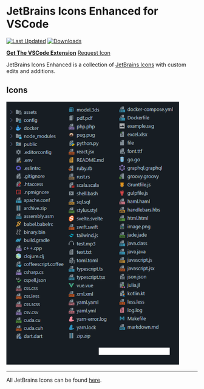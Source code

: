 #  JetBrains Icons Enhanced for VSCode

[![Last Updated](https://img.shields.io/visual-studio-marketplace/last-updated/BrennonDenny.vsc-jetbrains-icons-enhanced?style=flat-square)](https://marketplace.visualstudio.com/items?itemName=BrennonDenny.vsc-jetbrains-icons-enhanced) [![Downloads](https://img.shields.io/visual-studio-marketplace/d/BrennonDenny.vsc-jetbrains-icons-enhanced?style=flat-square)](https://marketplace.visualstudio.com/items?itemName=BrennonDenny.vsc-jetbrains-icons-enhanced)

**[Get The VSCode Extension](https://marketplace.visualstudio.com/items?itemName=BrennonDenny.vsc-jetbrains-icons-enhanced)**
[Request Icon](https://github.com/brennondenny/vsc-jetbrains-icons-enhanced)

JetBrains Icons Enhanced is a collection of [JetBrains Icons](https://jetbrains.design/intellij/resources/icons_list/) with custom edits and additions.

##  Icons
 
  ![Dark Theme Exmaple](examples.png)

---
All JetBrains Icons can be found [here](https://jetbrains.design/intellij/resources/icons_list/).